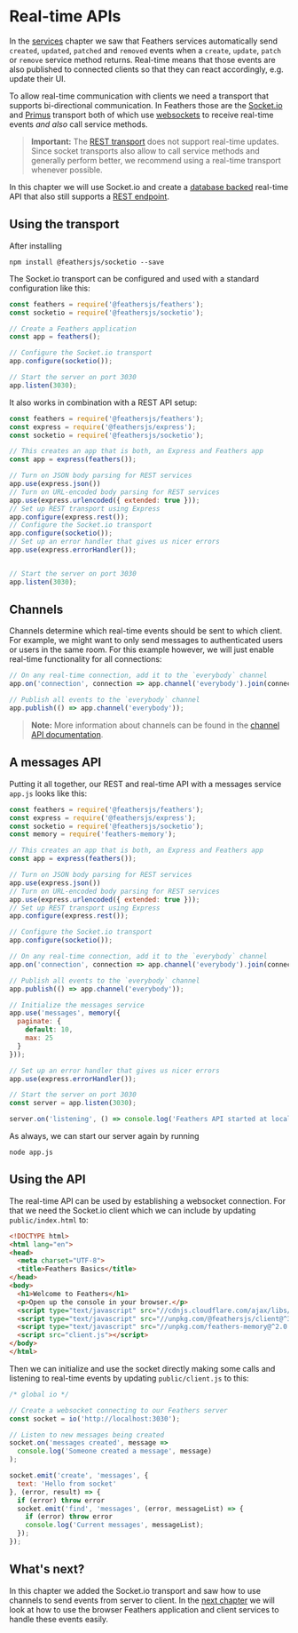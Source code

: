 # Real-time APIs

In the [services](./services.md) chapter we saw that Feathers services automatically send `created`, `updated`, `patched` and `removed` events when a `create`, `update`, `patch` or `remove` service method returns. Real-time means that those events are also published to connected clients so that they can react accordingly, e.g. update their UI.

To allow real-time communication with clients we need a transport that supports bi-directional communication. In Feathers those are the [Socket.io](../../api/socketio.md) and [Primus](../../api/primus.md) transport both of which use [websockets](https://developer.mozilla.org/en-US/docs/Web/API/WebSockets_API) to receive real-time events _and also_ call service methods.

> __Important:__ The [REST transport](./rest.md) does not support real-time updates. Since socket transports also allow to call service methods and generally perform better, we recommend using a real-time transport whenever possible.

In this chapter we will use Socket.io and create a [database backed](./databases.md) real-time API that also still supports a [REST endpoint](./rest.md).

## Using the transport

After installing

```
npm install @feathersjs/socketio --save
```

The Socket.io transport can be configured and used with a standard configuration like this:

```js
const feathers = require('@feathersjs/feathers');
const socketio = require('@feathersjs/socketio');

// Create a Feathers application
const app = feathers();

// Configure the Socket.io transport
app.configure(socketio());

// Start the server on port 3030
app.listen(3030);
```

It also works in combination with a REST API setup:

```js
const feathers = require('@feathersjs/feathers');
const express = require('@feathersjs/express');
const socketio = require('@feathersjs/socketio');

// This creates an app that is both, an Express and Feathers app
const app = express(feathers());

// Turn on JSON body parsing for REST services
app.use(express.json())
// Turn on URL-encoded body parsing for REST services
app.use(express.urlencoded({ extended: true }));
// Set up REST transport using Express
app.configure(express.rest());
// Configure the Socket.io transport
app.configure(socketio());
// Set up an error handler that gives us nicer errors
app.use(express.errorHandler());


// Start the server on port 3030
app.listen(3030);
```

## Channels

Channels determine which real-time events should be sent to which client. For example, we might want to only send messages to authenticated users or users in the same room. For this example however, we will just enable real-time functionality for all connections:

```js
// On any real-time connection, add it to the `everybody` channel
app.on('connection', connection => app.channel('everybody').join(connection));

// Publish all events to the `everybody` channel
app.publish(() => app.channel('everybody'));
```

> __Note:__ More information about channels can be found in the [channel API documentation](../../api/channels.md).

## A messages API

Putting it all together, our REST and real-time API with a messages service `app.js` looks like this:

```js
const feathers = require('@feathersjs/feathers');
const express = require('@feathersjs/express');
const socketio = require('@feathersjs/socketio');
const memory = require('feathers-memory');

// This creates an app that is both, an Express and Feathers app
const app = express(feathers());

// Turn on JSON body parsing for REST services
app.use(express.json())
// Turn on URL-encoded body parsing for REST services
app.use(express.urlencoded({ extended: true }));
// Set up REST transport using Express
app.configure(express.rest());

// Configure the Socket.io transport
app.configure(socketio());

// On any real-time connection, add it to the `everybody` channel
app.on('connection', connection => app.channel('everybody').join(connection));

// Publish all events to the `everybody` channel
app.publish(() => app.channel('everybody'));

// Initialize the messages service
app.use('messages', memory({
  paginate: {
    default: 10,
    max: 25
  }
}));

// Set up an error handler that gives us nicer errors
app.use(express.errorHandler());

// Start the server on port 3030
const server = app.listen(3030);

server.on('listening', () => console.log('Feathers API started at localhost:3030'));
```

As always, we can start our server again by running

```
node app.js
```

## Using the API

The real-time API can be used by establishing a websocket connection. For that we need the Socket.io client which we can include by updating `public/index.html` to:

```html
<!DOCTYPE html>
<html lang="en">
<head>
  <meta charset="UTF-8">
  <title>Feathers Basics</title>
</head>
<body>
  <h1>Welcome to Feathers</h1>
  <p>Open up the console in your browser.</p>
  <script type="text/javascript" src="//cdnjs.cloudflare.com/ajax/libs/socket.io/2.0.4/socket.io.js"></script>
  <script type="text/javascript" src="//unpkg.com/@feathersjs/client@^3.0.0/dist/feathers.js"></script>
  <script type="text/javascript" src="//unpkg.com/feathers-memory@^2.0.0/dist/feathers-memory.js"></script>
  <script src="client.js"></script>
</body>
</html>
```

Then we can initialize and use the socket directly making some calls and listening to real-time events by updating `public/client.js` to this:

```js
/* global io */

// Create a websocket connecting to our Feathers server
const socket = io('http://localhost:3030');

// Listen to new messages being created
socket.on('messages created', message =>
  console.log('Someone created a message', message)
);

socket.emit('create', 'messages', {
  text: 'Hello from socket'
}, (error, result) => {
  if (error) throw error
  socket.emit('find', 'messages', (error, messageList) => {
    if (error) throw error
    console.log('Current messages', messageList);
  });
});
```
## What's next?

In this chapter we added the Socket.io transport and saw how to use channels to send events from server to client. In the [next chapter](./clients.md) we will look at how to use the browser Feathers application and client services to handle these events easily.

